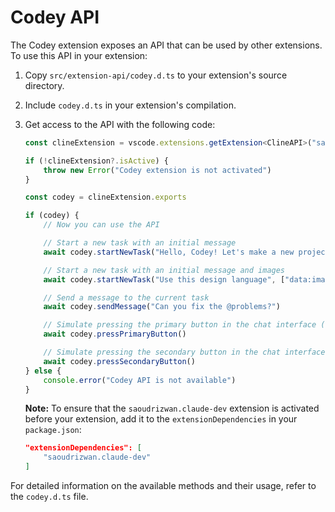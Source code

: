 # Codey API

The Codey extension exposes an API that can be used by other extensions. To use this API in your extension:

1. Copy `src/extension-api/codey.d.ts` to your extension's source directory.
2. Include `codey.d.ts` in your extension's compilation.
3. Get access to the API with the following code:

    ```ts
    const clineExtension = vscode.extensions.getExtension<ClineAPI>("saoudrizwan.claude-dev")

    if (!clineExtension?.isActive) {
    	throw new Error("Codey extension is not activated")
    }

    const codey = clineExtension.exports

    if (codey) {
    	// Now you can use the API

    	// Start a new task with an initial message
    	await codey.startNewTask("Hello, Codey! Let's make a new project...")

    	// Start a new task with an initial message and images
    	await codey.startNewTask("Use this design language", ["data:image/webp;base64,..."])

    	// Send a message to the current task
    	await codey.sendMessage("Can you fix the @problems?")

    	// Simulate pressing the primary button in the chat interface (e.g. 'Save' or 'Proceed While Running')
    	await codey.pressPrimaryButton()

    	// Simulate pressing the secondary button in the chat interface (e.g. 'Reject')
    	await codey.pressSecondaryButton()
    } else {
    	console.error("Codey API is not available")
    }
    ```

    **Note:** To ensure that the `saoudrizwan.claude-dev` extension is activated before your extension, add it to the `extensionDependencies` in your `package.json`:

    ```json
    "extensionDependencies": [
        "saoudrizwan.claude-dev"
    ]
    ```

For detailed information on the available methods and their usage, refer to the `codey.d.ts` file.
